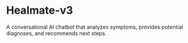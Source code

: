 # Healmate-v3
A conversational AI chatbot that analyzes symptoms, provides potential diagnoses, and recommends next steps.
